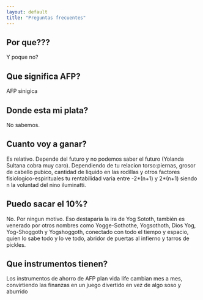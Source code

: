 ```yaml
---
layout: default
title: "Preguntas frecuentes"
---
```


## Por que???

Y poque no?

## Que significa AFP?

AFP sinigica

## Donde esta mi plata?

No sabemos.

## Cuanto voy a ganar?

Es relativo. Depende del futuro y no podemos saber el futuro (Yolanda Sultana cobra muy caro). Dependiendo de tu relacion torso:piernas, grosor de cabello pubico, cantidad de liquido en las rodillas y otros factores fisiologico-espirituales tu rentabilidad varia entre -2*(n+1) y 2*(n+1) siendo n la voluntad del nino iluminatti.

## Puedo sacar el 10%?

No. Por ningun motivo. Eso destaparia la ira de Yog Sototh, también es venerado por otros nombres como Yogge-Sothothe, Yogsothoth, Dios Yog, Yog-Shoggoth y Yogshoggoth, conectado con todo el tiempo y espacio, quien lo sabe todo y lo ve todo, abridor de puertas al infierno y tarros de pickles.

## Que instrumentos tienen?
Los instrumentos de ahorro de AFP plan vida life cambian mes a mes, convirtiendo las finanzas en un juego divertido en vez de algo soso y aburrido